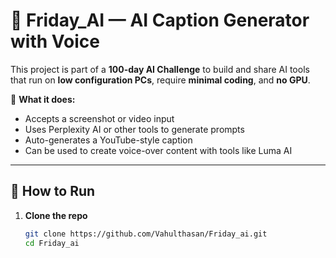 # 🤖 Friday_AI — AI Caption Generator with Voice

This project is part of a **100-day AI Challenge** to build and share AI tools that run on **low configuration PCs**, require **minimal coding**, and **no GPU**.

🎯 **What it does:**
- Accepts a screenshot or video input
- Uses Perplexity AI or other tools to generate prompts
- Auto-generates a YouTube-style caption
- Can be used to create voice-over content with tools like Luma AI

---

## 🚀 How to Run

1. **Clone the repo**
   ```bash
   git clone https://github.com/Vahulthasan/Friday_ai.git
   cd Friday_ai
